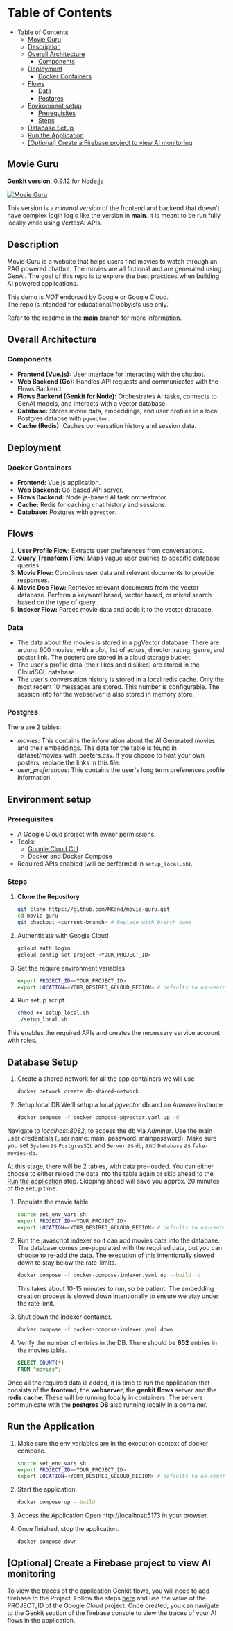 # Table of Contents

- [Table of Contents](#table-of-contents)
  - [Movie Guru](#movie-guru)
  - [Description](#description)
  - [Overall Architecture](#overall-architecture)
    - [Components](#components)
  - [Deployment](#deployment)
    - [Docker Containers](#docker-containers)
  - [Flows](#flows)
    - [Data](#data)
    - [Postgres](#postgres)
  - [Environment setup](#environment-setup)
    - [Prerequisites](#prerequisites)
    - [Steps](#steps)
  - [Database Setup](#database-setup)
  - [Run the Application](#run-the-application)
  - [\[Optional\] Create a Firebase project to view AI monitoring](#optional-create-a-firebase-project-to-view-ai-monitoring)

## Movie Guru

**Genkit version**: 0.9.12 for Node.js

[![Movie Guru](https://img.youtube.com/vi/l_KhN3RJ8qA/0.jpg)](https://youtu.be/YOUR_VIDEO_ID)

 This version is a *minimal version* of the frontend and backend that doesn't have complex login logic like the version in **main**. It is meant to be run fully locally while using VertexAI APIs.

## Description

Movie Guru is a website that helps users find movies to watch through an RAG powered chatbot. The movies are all fictional and are generated using GenAI.
The goal of this repo is to explore the best practices when building AI powered applications.

This demo is *NOT* endorsed by Google or Google Cloud.  
The repo is intended for educational/hobbyists use only.

Refer to the readme in the **main** branch for more information.

## Overall Architecture

### Components

- **Frontend (Vue.js):** User interface for interacting with the chatbot.
- **Web Backend (Go):** Handles API requests and communicates with the Flows Backend.
- **Flows Backend (Genkit for Node):** Orchestrates AI tasks, connects to GenAI models, and interacts with a vector database.
- **Database:** Stores movie data, embeddings, and user profiles in a local Postgres databse with `pgvector`.
- **Cache (Redis):** Caches conversation history and session data.

## Deployment

### Docker Containers

- **Frontend:** Vue.js application.
- **Web Backend:** Go-based API server.
- **Flows Backend:** Node.js-based AI task orchestrator.
- **Cache:** Redis for caching chat history and sessions.
- **Database:** Postgres with `pgvector`.

## Flows

1. **User Profile Flow:** Extracts user preferences from conversations.
2. **Query Transform Flow:** Maps vague user queries to specific database queries.
3. **Movie Flow:** Combines user data and relevant documents to provide responses.
4. **Movie Doc Flow:** Retrieves relevant documents from the vector database. Perform a keyword based, vector based, or mixed search based on the type of query.
5. **Indexer Flow:** Parses movie data and adds it to the vector database.

### Data

- The data about the movies is stored in a pgVector database. There are around 600 movies, with a plot, list of actors, director, rating, genre, and poster link. The posters are stored in a cloud storage bucket.
- The user's profile data (their likes and dislikes) are stored in the CloudSQL database.
- The user's conversation history is stored in a local redis cache. Only the most recent 10 messages are stored. This number is configurable. The session info for the webserver is also stored in memory store.

### Postgres

There are 2 tables:

- *movies*: This contains the information about the AI Generated movies and their embeddings. The data for the table is found in dataset/movies_with_posters.csv. If you choose to host your own posters, replace the links in this file.
- *user_preferences*: This contains the user's long term preferences profile information.

## Environment setup

### Prerequisites

- A Google Cloud project with owner permissions.
- Tools:
  - [Google Cloud CLI](https://cloud.google.com/sdk/docs/install)
  - Docker and Docker Compose
- Required APIs enabled (will be performed in `setup_local.sh`).

### Steps

1. **Clone the Repository**

   ```sh
   git clone https://github.com/MKand/movie-guru.git
   cd movie-guru
   git checkout <current-branch> # Replace with branch name
   ```

1. Authenticate with Google Cloud

    ```sh
    gcloud auth login
    gcloud config set project <YOUR_PROJECT_ID>
    ```

1. Set the require environment variables

    ```sh
    export PROJECT_ID=<YOUR_PROJECT_ID>
    export LOCATION=<YOUR_DESIRED_GCLOUD_REGION> # defaults to us-central1 if this is not set
    ```

1. Run setup script.

    ```sh
    chmod +x setup_local.sh
    ./setup_local.sh
    ```

This enables the required APIs and creates the necessary service account with roles.

## Database Setup
  
1. Create a shared network for all the app containers we will use

    ```sh
    docker network create db-shared-network
    ```

2. Setup local DB
We'll setup a local *pgvector* db and an *Adminer* instance

    ```sh
    docker compose -f docker-compose-pgvector.yaml up -d
    ```

Navigate to *localhost:8082*, to access the db via *Adminer*. Use the main user credentials (user name: main, password: mainpassword). 
Make sure you set `System` as `PostgresSQL` and `Server` as `db`, and `Database` as `fake-movies-db`.

At this stage, there will be 2 tables, with data pre-loaded.
You can either choose to either reload the data into the table again or skip ahead to the [Run the application](#run-the-application) step.
Skipping ahead will save you approx. 20 minutes of the setup time.

1. Populate the movie table

    ```sh
    source set_env_vars.sh
    export PROJECT_ID=<YOUR_PROJECT_ID>
    export LOCATION=<YOUR_DESIRED_GCLOUD_REGION> # defaults to us-central1 if this is not set
    ```

2. Run the javascript indexer so it can add movies data into the database. The database comes pre-populated with the required data, but you can choose to re-add the data. The execution of this intentionally slowed down to stay below the rate-limits.

    ```sh
    docker compose -f docker-compose-indexer.yaml up --build -d 
    ```

    This takes about 10-15 minutes to run, so be patient. The embedding creation process is slowed down intentionally to ensure we stay under the rate limit.

3. Shut down the indexer container.

    ```sh
    docker compose -f docker-compose-indexer.yaml down
    ```

4. Verify the number of entries in the DB.
There should be **652** entries in the movies table.

    ```sql
    SELECT COUNT(*)
    FROM "movies";
    ```

Once all the required data is added, it is time to run the application that consists of the **frontend**, the **webserver**, the **genkit flows** server and the **redis cache**. These will be running locally in containers. The servers communicate with the **postgres DB** also running locally in a container.

## Run the Application

1. Make sure the env variables are in the execution context of docker compose.

    ```sh
    source set_env_vars.sh
    export PROJECT_ID=<YOUR_PROJECT_ID>
    export LOCATION=<YOUR_DESIRED_GCLOUD_REGION> # defaults to us-central1 if this is not set
    ```

1. Start the application.

    ```sh
    docker compose up --build
    ```

1. Access the Application Open http://localhost:5173 in your browser.

1. Once finished, stop the application.

    ```sh
    docker compose down
    ```

## [Optional] Create a Firebase project to view AI monitoring

To view the traces of the application Genkit flows, you will need to add firebase to the Project.
Follow the steps [here](https://firebase.google.com/docs/projects/use-firebase-with-existing-cloud-project#how-to-add-firebase_console) and use the value of the PROJECT_ID of the Google Cloud project.
Once created, you can navigate to the Genkit section of the firebase console to view the traces of your AI flows in the application.